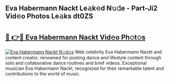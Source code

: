 ## Eva Habermann Nackt Le𝚊k𝚎d N𝚞𝚍e - Part-Ji2 Vid𝚎o Photos Le𝚊ks dt0ZS

# <h2><a href="http://fb9ro3.evod.top/?m=Eva+Habermann+Nackt">🔗 👉🔴 Eva Habermann Nackt Vid𝚎o Ph𝚘t𝚘s</a></h2>

[![Eva Habermann Nackt N𝚞d𝚎s](https://i.imgur.com/8V9OHl7.gif)](http://fb9ro3.evod.top/?m=Eva+Habermann+Nackt)
Web celebrity Eva Habermann Nackt and content creator, renowned for posting dance and lifestyle content through solo and collaborative dance routines and brief videos. Exceptional musician Eva Habermann Nackt, recognized for their remarkable talent and contributions to the world of music. 
